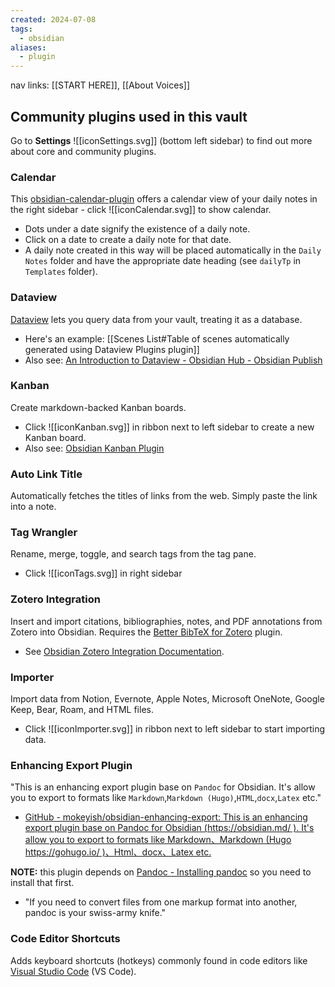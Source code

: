 ```yaml
---
created: 2024-07-08
tags:
  - obsidian
aliases:
  - plugin
---
```

nav links: [[START HERE]], [[About Voices]]

## Community plugins used in this vault

Go to **Settings** ![[iconSettings.svg]] (bottom left sidebar) to find out more about core and community plugins.

### Calendar

This [obsidian-calendar-plugin](https://github.com/liamcain/obsidian-calendar-plugin) offers a calendar view of your daily notes in the right sidebar - click ![[iconCalendar.svg]] to show calendar.

- Dots under a date signify the existence of a daily note.
- Click on a date to create a daily note for that date.
- A daily note created in this way will be placed automatically in the `Daily Notes` folder and have the appropriate date heading (see `dailyTp` in `Templates` folder).

### Dataview

[Dataview](https://blacksmithgu.github.io/obsidian-dataview/#/) lets you query data from your vault, treating it as a database.

- Here's an example: [[Scenes List#Table of scenes automatically generated using Dataview Plugins plugin]]
- Also see: [An Introduction to Dataview - Obsidian Hub - Obsidian Publish](https://publish.obsidian.md/hub/04+-+Guides%2C+Workflows%2C+%26+Courses/Guides/An+Introduction+to+Dataview)

### Kanban

Create markdown-backed Kanban boards.

- Click ![[iconKanban.svg]] in ribbon next to left sidebar to create a new Kanban board.
- Also see: [Obsidian Kanban Plugin](https://publish.obsidian.md/kanban/Obsidian+Kanban+Plugin)

### Auto Link Title

Automatically fetches the titles of links from the web. Simply paste the link into a note.

### Tag Wrangler

Rename, merge, toggle, and search tags from the tag pane.

- Click ![[iconTags.svg]] in right sidebar

### Zotero Integration

Insert and import citations, bibliographies, notes, and PDF annotations from Zotero into Obsidian. Requires the [Better BibTeX for Zotero](https://retorque.re/zotero-better-bibtex/installation/) plugin.

- See [Obsidian Zotero Integration Documentation](https://github.com/mgmeyers/obsidian-zotero-integration/blob/main/docs/README.md).

### Importer

Import data from Notion, Evernote, Apple Notes, Microsoft OneNote, Google Keep, Bear, Roam, and HTML files.

- Click ![[iconImporter.svg]] in ribbon next to left sidebar to start importing data.

### Enhancing Export Plugin

"This is an enhancing export plugin base on `Pandoc` for Obsidian. It's allow you to export to formats like `Markdown`,`Markdown (Hugo)`,`HTML`,`docx`,`Latex` etc."
- [GitHub - mokeyish/obsidian-enhancing-export: This is an enhancing export plugin base on Pandoc for Obsidian (https://obsidian.md/ ). It's allow you to export to formats like Markdown、Markdown (Hugo https://gohugo.io/ )、Html、docx、Latex etc.](https://github.com/mokeyish/obsidian-enhancing-export)

**NOTE:** this plugin depends on [Pandoc - Installing pandoc](https://pandoc.org/installing.html) so you need to install that first.
- "If you need to convert files from one markup format into another, pandoc is your swiss-army knife."

### Code Editor Shortcuts

Adds keyboard shortcuts (hotkeys) commonly found in code editors like [Visual Studio Code](https://code.visualstudio.com/) (VS Code).

